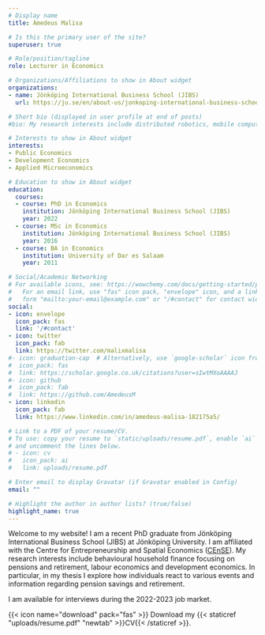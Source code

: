 ```yaml
---
# Display name
title: Amedeus Malisa

# Is this the primary user of the site?
superuser: true

# Role/position/tagline
role: Lecturer in Economics

# Organizations/Affiliations to show in About widget
organizations:
- name: Jönköping International Business School (JIBS)
  url: https://ju.se/en/about-us/jonkoping-international-business-school.html/

# Short bio (displayed in user profile at end of posts)
#bio: My research interests include distributed robotics, mobile computing and programmable matter.

# Interests to show in About widget
interests:
- Public Economics
- Development Economics
- Applied Microeconomics

# Education to show in About widget
education:
  courses:
  - course: PhD in Economics
    institution: Jönköping International Business School (JIBS)
    year: 2022
  - course: MSc in Economics
    institution: Jönköping International Business School (JIBS)
    year: 2016
  - course: BA in Economics
    institution: University of Dar es Salaam
    year: 2011

# Social/Academic Networking
# For available icons, see: https://wowchemy.com/docs/getting-started/page-builder/#icons
#   For an email link, use "fas" icon pack, "envelope" icon, and a link in the
#   form "mailto:your-email@example.com" or "/#contact" for contact widget.
social:
- icon: envelope
  icon_pack: fas
  link: '/#contact'
- icon: twitter
  icon_pack: fab
  link: https://twitter.com/malixmalisa
#- icon: graduation-cap  # Alternatively, use `google-scholar` icon from `ai` icon pack
#  icon_pack: fas
#  link: https://scholar.google.co.uk/citations?user=sIwtMXoAAAAJ
#- icon: github
#  icon_pack: fab
#  link: https://github.com/AmedeusM
- icon: linkedin
  icon_pack: fab
  link: https://www.linkedin.com/in/amedeus-malisa-182175a5/

# Link to a PDF of your resume/CV.
# To use: copy your resume to `static/uploads/resume.pdf`, enable `ai` icons in `params.toml`,
# and uncomment the lines below.
# - icon: cv
#   icon_pack: ai
#   link: uploads/resume.pdf

# Enter email to display Gravatar (if Gravatar enabled in Config)
email: ""

# Highlight the author in author lists? (true/false)
highlight_name: true
---
```


Welcome to my website! I am a recent PhD graduate from Jönköping International Business School (JIBS) at Jönköping University.
I am affiliated with the Centre for Entrepreneurship and Spatial Economics ([CEnSE](https://ju.se/center/cense.html)).
My research interests include behavioural household finance focusing on pensions and retirement, labour economics and development economics.
In particular, in my thesis I explore how individuals react to various events and information regarding pension savings and retirement.


I am available for interviews during the 2022-2023 job market.


{{< icon name="download" pack="fas" >}} Download my {{< staticref "uploads/resume.pdf" "newtab" >}}CV{{< /staticref >}}.

